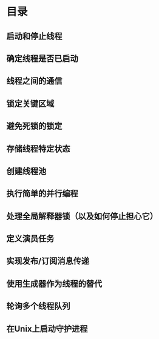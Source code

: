 # 目录

## 启动和停止线程

## 确定线程是否已启动

## 线程之间的通信

## 锁定关键区域

## 避免死锁的锁定

## 存储线程特定状态

## 创建线程池

## 执行简单的并行编程

## 处理全局解释器锁（以及如何停止担心它）

## 定义演员任务

## 实现发布/订阅消息传递

## 使用生成器作为线程的替代

## 轮询多个线程队列

## 在Unix上启动守护进程
